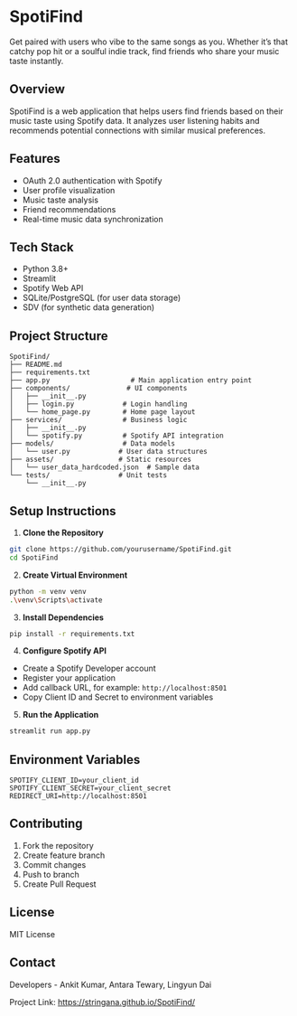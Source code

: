 # SpotiFind

Get paired with users who vibe to the same songs as you. Whether it’s that catchy pop hit or a soulful indie track, find friends who share your music taste instantly.

## Overview

SpotiFind is a web application that helps users find friends based on their music taste using Spotify data. It analyzes user listening habits and recommends potential connections with similar musical preferences.

## Features

- OAuth 2.0 authentication with Spotify
- User profile visualization
- Music taste analysis
- Friend recommendations
- Real-time music data synchronization

## Tech Stack

- Python 3.8+
- Streamlit
- Spotify Web API
- SQLite/PostgreSQL (for user data storage)
- SDV (for synthetic data generation)

## Project Structure

```
SpotiFind/
├── README.md
├── requirements.txt
├── app.py                    # Main application entry point
├── components/              # UI components
│   ├── __init__.py
│   ├── login.py            # Login handling
│   └── home_page.py        # Home page layout
├── services/               # Business logic
│   ├── __init__.py
│   └── spotify.py          # Spotify API integration
├── models/                 # Data models
│   └── user.py            # User data structures
├── assets/                # Static resources
│   └── user_data_hardcoded.json  # Sample data
└── tests/                 # Unit tests
    └── __init__.py
```

## Setup Instructions

1. **Clone the Repository**

```bash
git clone https://github.com/yourusername/SpotiFind.git
cd SpotiFind
```

2. **Create Virtual Environment**

```bash
python -m venv venv
.\venv\Scripts\activate
```

3. **Install Dependencies**

```bash
pip install -r requirements.txt
```

4. **Configure Spotify API**

- Create a Spotify Developer account
- Register your application
- Add callback URL, for example: `http://localhost:8501`
- Copy Client ID and Secret to environment variables

5. **Run the Application**

```bash
streamlit run app.py
```

## Environment Variables

```
SPOTIFY_CLIENT_ID=your_client_id
SPOTIFY_CLIENT_SECRET=your_client_secret
REDIRECT_URI=http://localhost:8501
```

## Contributing

1. Fork the repository
2. Create feature branch
3. Commit changes
4. Push to branch
5. Create Pull Request

## License

MIT License

## Contact

Developers - Ankit Kumar, Antara Tewary, Lingyun Dai

Project Link: https://stringana.github.io/SpotiFind/
